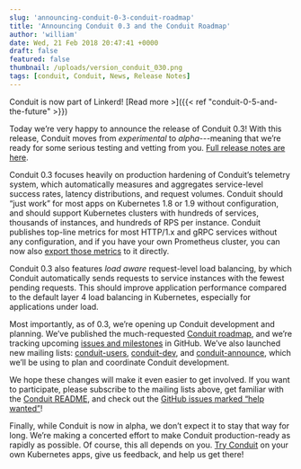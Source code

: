 ```yaml
---
slug: 'announcing-conduit-0-3-conduit-roadmap'
title: 'Announcing Conduit 0.3 and the Conduit Roadmap'
author: 'william'
date: Wed, 21 Feb 2018 20:47:41 +0000
draft: false
featured: false
thumbnail: /uploads/version_conduit_030.png
tags: [conduit, Conduit, News, Release Notes]
---
```


Conduit is now part of Linkerd! [Read more >]({{< ref
"conduit-0-5-and-the-future" >}})

Today we’re very happy to announce the release of Conduit 0.3! With this release, Conduit moves from _experimental_ to _alpha_---meaning that we’re ready for some serious testing and vetting from you. [Full release notes are here](https://github.com/runconduit/conduit/releases/tag/v0.3.0).

Conduit 0.3 focuses heavily on production hardening of Conduit’s telemetry system, which automatically measures and aggregates service-level success rates, latency distributions, and request volumes. Conduit should “just work” for most apps on Kubernetes 1.8 or 1.9 without configuration, and should support Kubernetes clusters with hundreds of services, thousands of instances, and hundreds of RPS per instance. Conduit publishes top-line metrics for most HTTP/1.x and gRPC services without any configuration, and if you have your own Prometheus cluster, you can now also [export those metrics](https://conduit.io/prometheus) to it directly.

Conduit 0.3 also features _load aware_ request-level load balancing, by which Conduit automatically sends requests to service instances with the fewest pending requests. This should improve application performance compared to the default layer 4 load balancing in Kubernetes, especially for applications under load.

Most importantly, as of 0.3, we’re opening up Conduit development and planning. We’ve published the much-requested [Conduit roadmap](https://conduit.io/roadmap/), and we’re tracking upcoming [issues and milestones](https://github.com/runconduit/conduit/milestones) in GitHub. We’ve also launched new mailing lists: [conduit-users](https://groups.google.com/forum/#!forum/conduit-users), [conduit-dev](https://groups.google.com/forum/#!forum/conduit-dev), and [conduit-announce](https://groups.google.com/forum/#!forum/conduit-announce), which we’ll be using to plan and coordinate Conduit development.

We hope these changes will make it even easier to get involved. If you want to participate, please subscribe to the mailing lists above, get familiar with the [Conduit README](https://github.com/runconduit/conduit/blob/master/README.md), and check out the [GitHub issues marked “help wanted”](https://github.com/runconduit/conduit/issues?q=is%3Aissue+is%3Aopen+label%3A%22help+wanted%22)!

Finally, while Conduit is now in alpha, we don’t expect it to stay that way for long. We’re making a concerted effort to make Conduit production-ready as rapidly as possible. Of course, this all depends on you. [Try Conduit](https://conduit.io/) on your own Kubernetes apps, give us feedback, and help us get there!

